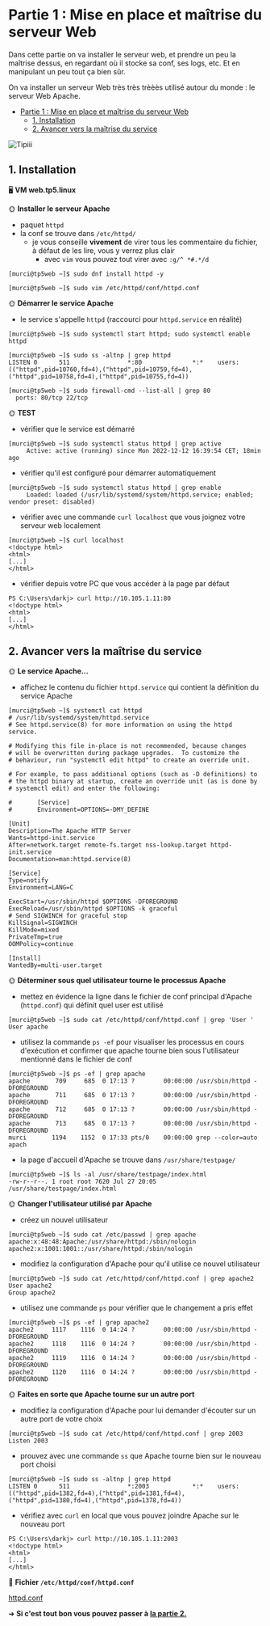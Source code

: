 # Partie 1 : Mise en place et maîtrise du serveur Web

Dans cette partie on va installer le serveur web, et prendre un peu la maîtrise dessus, en regardant où il stocke sa conf, ses logs, etc. Et en manipulant un peu tout ça bien sûr.

On va installer un serveur Web très très trèèès utilisé autour du monde : le serveur Web Apache.

- [Partie 1 : Mise en place et maîtrise du serveur Web](#partie-1--mise-en-place-et-maîtrise-du-serveur-web)
  - [1. Installation](#1-installation)
  - [2. Avancer vers la maîtrise du service](#2-avancer-vers-la-maîtrise-du-service)

![Tipiii](../pics/linux_is_a_tipi.jpg)

## 1. Installation

🖥️ **VM web.tp5.linux**

🌞 **Installer le serveur Apache**

- paquet `httpd`
- la conf se trouve dans `/etc/httpd/`
  - je vous conseille **vivement** de virer tous les commentaire du fichier, à défaut de les lire, vous y verrez plus clair
    - avec `vim` vous pouvez tout virer avec `:g/^ *#.*/d`

```
[murci@tp5web ~]$ sudo dnf install httpd -y

[murci@tp5web ~]$ sudo vim /etc/httpd/conf/httpd.conf
```

🌞 **Démarrer le service Apache**

- le service s'appelle `httpd` (raccourci pour `httpd.service` en réalité)

```
[murci@tp5web ~]$ sudo systemctl start httpd; sudo systemctl enable httpd

[murci@tp5web ~]$ sudo ss -altnp | grep httpd
LISTEN 0      511                *:80              *:*    users:(("httpd",pid=10760,fd=4),("httpd",pid=10759,fd=4),("httpd",pid=10758,fd=4),("httpd",pid=10755,fd=4))

[murci@tp5web ~]$ sudo firewall-cmd --list-all | grep 80
  ports: 80/tcp 22/tcp
```

🌞 **TEST**

- vérifier que le service est démarré

```
[murci@tp5web ~]$ sudo systemctl status httpd | grep active
     Active: active (running) since Mon 2022-12-12 16:39:54 CET; 18min ago
```

- vérifier qu'il est configuré pour démarrer automatiquement

```
[murci@tp5web ~]$ sudo systemctl status httpd | grep enable
     Loaded: loaded (/usr/lib/systemd/system/httpd.service; enabled; vendor preset: disabled)
```

- vérifier avec une commande `curl localhost` que vous joignez votre serveur web localement

```
[murci@tp5web ~]$ curl localhost
<!doctype html>
<html>
[...]
</html>
```

- vérifier depuis votre PC que vous accéder à la page par défaut

```
PS C:\Users\darkj> curl http://10.105.1.11:80
<!doctype html>
<html>
[...]
</html>
```

## 2. Avancer vers la maîtrise du service

🌞 **Le service Apache...**

- affichez le contenu du fichier `httpd.service` qui contient la définition du service Apache

```
[murci@tp5web ~]$ systemctl cat httpd
# /usr/lib/systemd/system/httpd.service
# See httpd.service(8) for more information on using the httpd service.

# Modifying this file in-place is not recommended, because changes
# will be overwritten during package upgrades.  To customize the
# behaviour, run "systemctl edit httpd" to create an override unit.

# For example, to pass additional options (such as -D definitions) to
# the httpd binary at startup, create an override unit (as is done by
# systemctl edit) and enter the following:

#       [Service]
#       Environment=OPTIONS=-DMY_DEFINE

[Unit]
Description=The Apache HTTP Server
Wants=httpd-init.service
After=network.target remote-fs.target nss-lookup.target httpd-init.service
Documentation=man:httpd.service(8)

[Service]
Type=notify
Environment=LANG=C

ExecStart=/usr/sbin/httpd $OPTIONS -DFOREGROUND
ExecReload=/usr/sbin/httpd $OPTIONS -k graceful
# Send SIGWINCH for graceful stop
KillSignal=SIGWINCH
KillMode=mixed
PrivateTmp=true
OOMPolicy=continue

[Install]
WantedBy=multi-user.target
```

🌞 **Déterminer sous quel utilisateur tourne le processus Apache**

- mettez en évidence la ligne dans le fichier de conf principal d'Apache (`httpd.conf`) qui définit quel user est utilisé

```
[murci@tp5web ~]$ sudo cat /etc/httpd/conf/httpd.conf | grep 'User '
User apache
```

- utilisez la commande `ps -ef` pour visualiser les processus en cours d'exécution et confirmer que apache tourne bien sous l'utilisateur mentionné dans le fichier de conf

```
[murci@tp5web ~]$ ps -ef | grep apache
apache       709     685  0 17:13 ?        00:00:00 /usr/sbin/httpd -DFOREGROUND
apache       711     685  0 17:13 ?        00:00:00 /usr/sbin/httpd -DFOREGROUND
apache       712     685  0 17:13 ?        00:00:00 /usr/sbin/httpd -DFOREGROUND
apache       713     685  0 17:13 ?        00:00:00 /usr/sbin/httpd -DFOREGROUND
murci       1194    1152  0 17:33 pts/0    00:00:00 grep --color=auto apach
```

- la page d'accueil d'Apache se trouve dans `/usr/share/testpage/`

```
[murci@tp5web ~]$ ls -al /usr/share/testpage/index.html
-rw-r--r--. 1 root root 7620 Jul 27 20:05 /usr/share/testpage/index.html
```

🌞 **Changer l'utilisateur utilisé par Apache**

- créez un nouvel utilisateur

```
[murci@tp5web ~]$ sudo cat /etc/passwd | grep apache
apache:x:48:48:Apache:/usr/share/httpd:/sbin/nologin
apache2:x:1001:1001::/usr/share/httpd:/sbin/nologin
```

- modifiez la configuration d'Apache pour qu'il utilise ce nouvel utilisateur

```
[murci@tp5web ~]$ sudo cat /etc/httpd/conf/httpd.conf | grep apache2
User apache2
Group apache2
```

- utilisez une commande `ps` pour vérifier que le changement a pris effet

```
[murci@tp5web ~]$ ps -ef | grep apache2
apache2     1117    1116  0 14:24 ?        00:00:00 /usr/sbin/httpd -DFOREGROUND
apache2     1118    1116  0 14:24 ?        00:00:00 /usr/sbin/httpd -DFOREGROUND
apache2     1119    1116  0 14:24 ?        00:00:00 /usr/sbin/httpd -DFOREGROUND
apache2     1120    1116  0 14:24 ?        00:00:00 /usr/sbin/httpd -DFOREGROUND
```

🌞 **Faites en sorte que Apache tourne sur un autre port**

- modifiez la configuration d'Apache pour lui demander d'écouter sur un autre port de votre choix

```
[murci@tp5web ~]$ sudo cat /etc/httpd/conf/httpd.conf | grep 2003
Listen 2003
```

- prouvez avec une commande `ss` que Apache tourne bien sur le nouveau port choisi

```
[murci@tp5web ~]$ sudo ss -altnp | grep httpd
LISTEN 0      511                *:2003            *:*    users:(("httpd",pid=1382,fd=4),("httpd",pid=1381,fd=4),("httpd",pid=1380,fd=4),("httpd",pid=1378,fd=4))
```

- vérifiez avec `curl` en local que vous pouvez joindre Apache sur le nouveau port

```
PS C:\Users\darkj> curl http://10.105.1.11:2003
<!doctype html>
<html>
[...]
</html>
```

📁 **Fichier `/etc/httpd/conf/httpd.conf`**

[httpd.conf](httpd.conf)

➜ **Si c'est tout bon vous pouvez passer à [la partie 2.](Rendu_Tp5_part_2.md)**